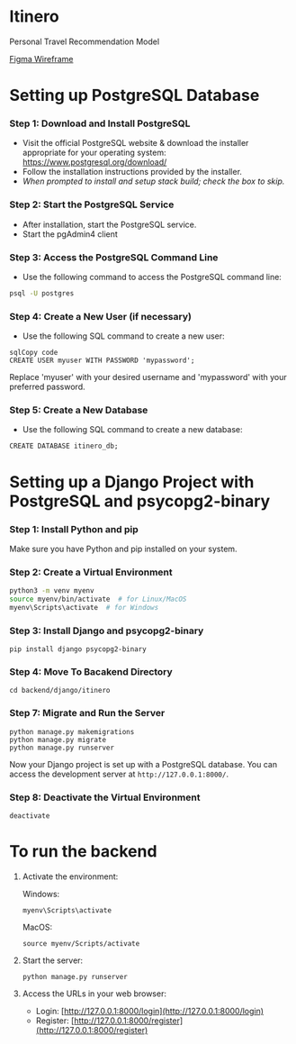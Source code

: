 # Itinero
Personal Travel Recommendation Model

[Figma Wireframe](https://www.figma.com/team_invite/redeem/mGhBfs7l41S3IAZCViwB4f)

# Setting up PostgreSQL Database

### Step 1: Download and Install PostgreSQL

- Visit the official PostgreSQL website & download the installer appropriate for your operating system:
https://www.postgresql.org/download/
- Follow the installation instructions provided by the installer.
- *When prompted to install and setup stack build; check the box to skip.*

### Step 2: Start the PostgreSQL Service

- After installation, start the PostgreSQL service.
- Start the pgAdmin4 client

### Step 3: Access the PostgreSQL Command Line

- Use the following command to access the PostgreSQL command line:

```bash
psql -U postgres
```

### Step 4: Create a New User (if necessary)

- Use the following SQL command to create a new user:

```
sqlCopy code
CREATE USER myuser WITH PASSWORD 'mypassword';
```

Replace 'myuser' with your desired username and 'mypassword' with your preferred password.

### Step 5: Create a New Database

- Use the following SQL command to create a new database:

```
CREATE DATABASE itinero_db;
```





# Setting up a Django Project with PostgreSQL and psycopg2-binary

### Step 1: Install Python and pip

Make sure you have Python and pip installed on your system.

### Step 2: Create a Virtual Environment

```bash
python3 -m venv myenv
source myenv/bin/activate  # for Linux/MacOS
myenv\Scripts\activate  # for Windows
```

### Step 3: Install Django and psycopg2-binary

```
pip install django psycopg2-binary
```

### Step 4: Move To Bacakend Directory

```
cd backend/django/itinero
```

### Step 7: Migrate and Run the Server

```
python manage.py makemigrations
python manage.py migrate
python manage.py runserver
```

Now your Django project is set up with a PostgreSQL database. You can access the development server at `http://127.0.0.1:8000/`.

### Step 8: Deactivate the Virtual Environment

```
deactivate
```


# To run the backend

1. Activate the environment:

    Windows:
    ```
    myenv\Scripts\activate
    ```

    MacOS:
    ```
    source myenv/Scripts/activate 
    ```


2. Start the server:
    ```
    python manage.py runserver
    ```

3. Access the URLs in your web browser:
   - Login: [http://127.0.0.1:8000/login](http://127.0.0.1:8000/login)
   - Register: [http://127.0.0.1:8000/register](http://127.0.0.1:8000/register)

